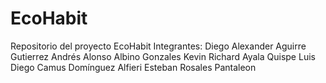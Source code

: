 # EcoHabit
Repositorio del proyecto EcoHabit
Integrantes:
Diego Alexander Aguirre Gutierrez
Andrés Alonso Albino Gonzales
Kevin Richard Ayala Quispe
Luis Diego Camus Domínguez
Alfieri Esteban Rosales Pantaleon
